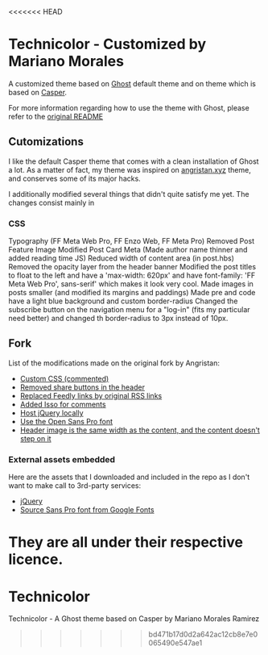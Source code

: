 <<<<<<< HEAD
# Technicolor - Customized by Mariano Morales

A customized theme based on [Ghost](https://github.com/tryghost/ghost/) default theme and on  theme which is based on [Casper](https://github.com/TryGhost/Casper).

For more information regarding how to use the theme with Ghost, please refer to the [original README](https://github.com/TryGhost/Casper)

## Cutomizations

I like the default Casper theme that comes with a clean installation of Ghost a lot. As a matter of fact, my theme was inspired on [angristan.xyz](https://angristan.xyz) theme, and conserves some of its major hacks.

I additionally modified several things that didn't quite satisfy me yet. The changes consist mainly in

### CSS

Typography (FF Meta Web Pro, FF Enzo Web, FF Meta Pro)
Removed Post Feature Image
Modified Post Card Meta (Made author name thinner and added reading time JS)
Reduced width of content area (in post.hbs)
Removed the opacity layer from the header banner
Modified the post titles to float to the left and have a 'max-width: 620px' and have font-family: 'FF Meta Web Pro', sans-serif' which makes it look very cool.
Made images in posts smaller (and modified its margins and paddings)
Made pre and code have a light blue background and custom border-radius
Changed the subscribe button on the navigation menu for a "log-in" (fits my particular need better) and changed th border-radius to 3px instead of 10px.

## Fork

List of the modifications made on the original fork by Angristan:

* [Custom CSS (commented)](https://github.com/Angristan/Casper-XYZ/blob/master/assets/css/custom.css)
* [Removed share buttons in the header](https://github.com/Angristan/Casper-XYZ/commit/b4530b973a71bcdfce82c02572525171a5fa9159)
* [Replaced Feedly links by original RSS links](https://github.com/Angristan/Casper-XYZ/commit/c618bc702969c217b6f48277244b6bf04b4e46bd)
* [Added Isso for comments](https://github.com/Angristan/Casper-XYZ/blob/master/post.hbs#L71)
* [Host jQuery locally](https://github.com/Angristan/Casper-XYZ/commit/50b425d7c1a370bd44d599d597b25623f8c8936b)
* [Use the Open Sans Pro font](https://github.com/Angristan/Casper-XYZ/blob/master/assets/css/custom.css#L1)
* [Header image is the same width as the content, and the content doesn't step on it](https://github.com/Angristan/Casper-XYZ/commit/1c0fd7d699651d7413028d130f59e20dbcab498e)


### External assets embedded

Here are the assets that I downloaded and included in the repo as I don't want to make call to 3rd-party services:

* [jQuery](https://github.com/jquery/jquery)
* [Source Sans Pro font from Google Fonts](https://fonts.google.com/specimen/Source+Sans+Pro)

They are all under their respective licence.
=======
# Technicolor
Technicolor - A Ghost theme based on Casper  by Mariano Morales Ramirez
>>>>>>> bd471b17d0d2a642ac12cb8e7e0065490e547ae1
